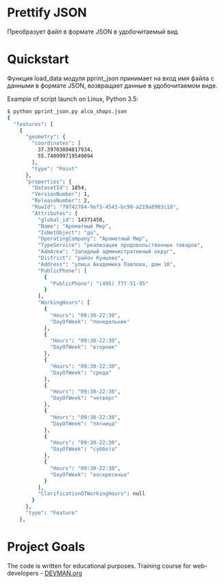 # Prettify JSON

Преобразует файл в формате JSON в удобочитаемый вид

# Quickstart
Функция load_data модуля pprint_json принимает на вход имя файла с данными в формате JSON, возвращает данные в удобочитаемом виде.

Example of script launch on Linux, Python 3.5:
```bash
$ python pprint_json.py alco_shops.json
{
  "features": [
    {
      "geometry": {
        "coordinates": [
          37.39703804817934,
          55.740999719549094
        ],
        "type": "Point"
      },
      "properties": {
        "DatasetId": 1854,
        "VersionNumber": 1,
        "ReleaseNumber": 2,
        "RowId": "79742784-9ef3-4543-bc98-a219a8903c18",
        "Attributes": {
          "global_id": 14371450,
          "Name": "Ароматный Мир",
          "IsNetObject": "да",
          "OperatingCompany": "Ароматный Мир",
          "TypeService": "реализация продовольственных товаров",
          "AdmArea": "Западный административный округ",
          "District": "район Кунцево",
          "Address": "улица Академика Павлова, дом 10",
          "PublicPhone": [
            {
              "PublicPhone": "(495) 777-51-95"
            }
          ],
          "WorkingHours": [
            {
              "Hours": "09:30-22:30",
              "DayOfWeek": "понедельник"
            },
            {
              "Hours": "09:30-22:30",
              "DayOfWeek": "вторник"
            },
            {
              "Hours": "09:30-22:30",
              "DayOfWeek": "среда"
            },
            {
              "Hours": "09:30-22:30",
              "DayOfWeek": "четверг"
            },
            {
              "Hours": "09:30-22:30",
              "DayOfWeek": "пятница"
            },
            {
              "Hours": "09:30-22:30",
              "DayOfWeek": "суббота"
            },
            {
              "Hours": "09:30-22:30",
      	      "DayOfWeek": "воскресенье"
            }
          ],
          "ClarificationOfWorkingHours": null
        }
      },
      "type": "Feature"
    },
```

# Project Goals

The code is written for educational purposes. Training course for web-developers - [DEVMAN.org](https://devman.org)
